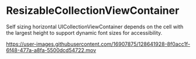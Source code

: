 # ResizableCollectionViewContainer

Self sizing horizontal UICollectionViewContainer depends on the cell with the largest height to support dynamic font sizes for accessibility.

https://user-images.githubusercontent.com/16907875/128641928-8f0acc1f-6f48-477a-a8fa-5500dcd54722.mov


